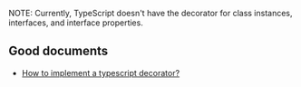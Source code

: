 NOTE: Currently, TypeScript doesn't have the decorator for class instances, interfaces, and interface properties.

## Good documents

- [How to implement a typescript decorator?](https://stackoverflow.com/questions/29775830/how-to-implement-a-typescript-decorator)

